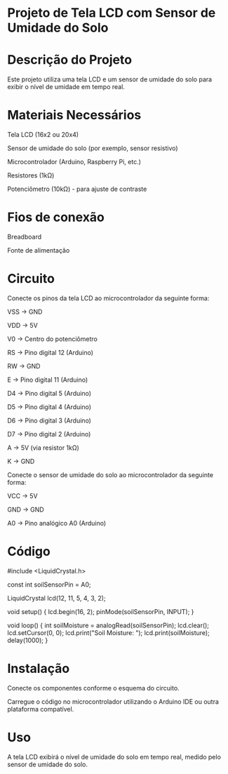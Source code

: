 # Projeto de Tela LCD com Sensor de Umidade do Solo

# Descrição do Projeto
Este projeto utiliza uma tela LCD e um sensor de umidade do solo para exibir o nível de umidade em tempo real.

# Materiais Necessários
Tela LCD (16x2 ou 20x4)

Sensor de umidade do solo (por exemplo, sensor resistivo)

Microcontrolador (Arduino, Raspberry Pi, etc.)

Resistores (1kΩ)

Potenciômetro (10kΩ) - para ajuste de contraste

# Fios de conexão

Breadboard

Fonte de alimentação

# Circuito
Conecte os pinos da tela LCD ao microcontrolador da seguinte forma:

VSS -> GND

VDD -> 5V

V0 -> Centro do potenciômetro

RS -> Pino digital 12 (Arduino)

RW -> GND

E -> Pino digital 11 (Arduino)

D4 -> Pino digital 5 (Arduino)

D5 -> Pino digital 4 (Arduino)

D6 -> Pino digital 3 (Arduino)

D7 -> Pino digital 2 (Arduino)

A -> 5V (via resistor 1kΩ)

K -> GND

Conecte o sensor de umidade do solo ao microcontrolador da seguinte forma:

VCC -> 5V

GND -> GND

A0 -> Pino analógico A0 (Arduino)

# Código 
#include <LiquidCrystal.h>

const int soilSensorPin = A0;

LiquidCrystal lcd(12, 11, 5, 4, 3, 2);

void setup() {
  lcd.begin(16, 2);
  pinMode(soilSensorPin, INPUT);
}

void loop() {
  int soilMoisture = analogRead(soilSensorPin);
  lcd.clear();
  lcd.setCursor(0, 0);
  lcd.print("Soil Moisture: ");
  lcd.print(soilMoisture);
  delay(1000);
}

# Instalação
Conecte os componentes conforme o esquema do circuito.

Carregue o código no microcontrolador utilizando o Arduino IDE ou outra plataforma compatível.

# Uso
A tela LCD exibirá o nível de umidade do solo em tempo real, medido pelo sensor de umidade do solo.

